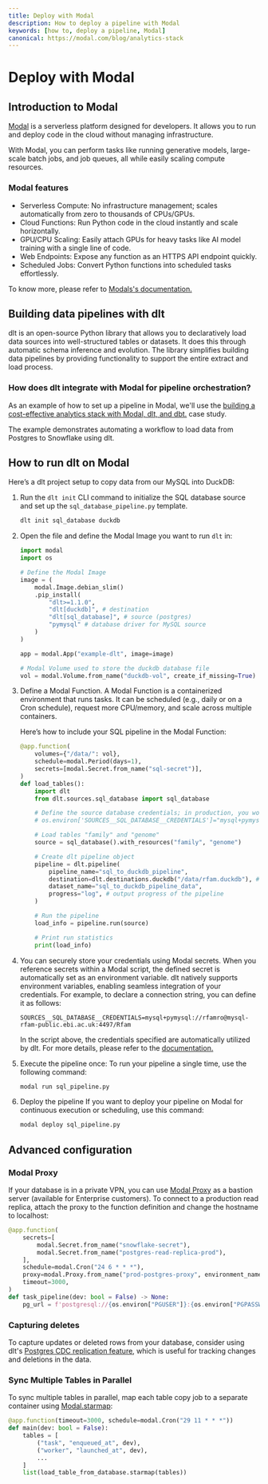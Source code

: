 ```yaml
---
title: Deploy with Modal
description: How to deploy a pipeline with Modal
keywords: [how to, deploy a pipeline, Modal]
canonical: https://modal.com/blog/analytics-stack
---
```


# Deploy with Modal

## Introduction to Modal

[Modal](https://modal.com/) is a serverless platform designed for developers. It allows you to run and deploy code in the cloud without managing infrastructure.

With Modal, you can perform tasks like running generative models, large-scale batch jobs, and job queues, all while easily scaling compute resources.

### Modal features

- Serverless Compute: No infrastructure management; scales automatically from zero to thousands of CPUs/GPUs.
- Cloud Functions: Run Python code in the cloud instantly and scale horizontally.
- GPU/CPU Scaling: Easily attach GPUs for heavy tasks like AI model training with a single line of code.
- Web Endpoints: Expose any function as an HTTPS API endpoint quickly.
- Scheduled Jobs: Convert Python functions into scheduled tasks effortlessly.

To know more, please refer to [Modals's documentation.](https://modal.com/docs)

## Building data pipelines with dlt

dlt is an open-source Python library that allows you to declaratively load data sources into well-structured tables or datasets. It does this through automatic schema inference and evolution. The library simplifies building data pipelines by providing functionality to support the entire extract and load process.

### How does dlt integrate with Modal for pipeline orchestration?

As an example of how to set up a pipeline in Modal, we'll use the [building a cost-effective analytics stack with Modal, dlt, and dbt.](https://modal.com/blog/analytics-stack) case study.

The example demonstrates automating a workflow to load data from Postgres to Snowflake using dlt.

## How to run dlt on Modal

Here’s a dlt project setup to copy data from our MySQL into DuckDB:  

1. Run the `dlt init` CLI command to initialize the SQL database source and set up the `sql_database_pipeline.py` template.
   ```sh
   dlt init sql_database duckdb
   ```
2. Open the file and define the Modal Image you want to run `dlt` in:
   ```py
   import modal
   import os
   
   # Define the Modal Image
   image = (
       modal.Image.debian_slim()
       .pip_install(
           "dlt>=1.1.0",
           "dlt[duckdb]", # destination
           "dlt[sql_database]", # source (postgres)
           "pymysql" # database driver for MySQL source
       )
   )
   
   app = modal.App("example-dlt", image=image)

   # Modal Volume used to store the duckdb database file
   vol = modal.Volume.from_name("duckdb-vol", create_if_missing=True)
   ```

3. Define a Modal Function. A Modal Function is a containerized environment that runs tasks. 
   It can be scheduled (e.g., daily or on a Cron schedule), request more CPU/memory, and scale across
   multiple containers.
   
   Here’s how to include your SQL pipeline in the Modal Function:
   
   ```py
   @app.function(
       volumes={"/data/": vol},
       schedule=modal.Period(days=1),
       secrets=[modal.Secret.from_name("sql-secret")],
   )
   def load_tables():
       import dlt
       from dlt.sources.sql_database import sql_database
   
       # Define the source database credentials; in production, you would save this as a Modal Secret which can be referenced here as an environment variable
       # os.environ['SOURCES__SQL_DATABASE__CREDENTIALS']="mysql+pymysql://rfamro@mysql-rfam-public.ebi.ac.uk:4497/Rfam"
   
       # Load tables "family" and "genome"
       source = sql_database().with_resources("family", "genome")
   
       # Create dlt pipeline object
       pipeline = dlt.pipeline(
           pipeline_name="sql_to_duckdb_pipeline",
           destination=dlt.destinations.duckdb("/data/rfam.duckdb"), # write the duckdb database file to this file location,, which will get mounted to the Modal Volume
           dataset_name="sql_to_duckdb_pipeline_data",
           progress="log", # output progress of the pipeline
       )
   
       # Run the pipeline
       load_info = pipeline.run(source)
   
       # Print run statistics
       print(load_info)
   ```
   
4. You can securely store your credentials using Modal secrets. When you reference secrets within a Modal script, 
   the defined secret is automatically set as an environment variable. dlt natively supports environment variables, 
   enabling seamless integration of your credentials. For example, to declare a connection string, you can define it as follows:
   ```text
   SOURCES__SQL_DATABASE__CREDENTIALS=mysql+pymysql://rfamro@mysql-rfam-public.ebi.ac.uk:4497/Rfam
   ```
   In the script above, the credentials specified are automatically utilized by dlt. 
   For more details, please refer to the [documentation.](../../general-usage/credentials/setup#environment-variables)
   
4. Execute the pipeline once:
   To run your pipeline a single time, use the following command:
   ```sh
   modal run sql_pipeline.py
   ```

5. Deploy the pipeline 
   If you want to deploy your pipeline on Modal for continuous execution or scheduling, use this command:   
   ```sh
   modal deploy sql_pipeline.py
   ```

## Advanced configuration
### Modal Proxy

If your database is in a private VPN, you can use [Modal Proxy](https://modal.com/docs/reference/modal.Proxy) as a bastion server (available for Enterprise customers). 
To connect to a production read replica, attach the proxy to the function definition and change the hostname to localhost:
```py
@app.function(
    secrets=[
        modal.Secret.from_name("snowflake-secret"),
        modal.Secret.from_name("postgres-read-replica-prod"),
    ],
    schedule=modal.Cron("24 6 * * *"),
    proxy=modal.Proxy.from_name("prod-postgres-proxy", environment_name="main"),
    timeout=3000,
)
def task_pipeline(dev: bool = False) -> None:
    pg_url = f'postgresql://{os.environ["PGUSER"]}:{os.environ["PGPASSWORD"]}@localhost:{os.environ["PGPORT"]}/{os.environ["PGDATABASE"]}'
```

### Capturing deletes
To capture updates or deleted rows from your database, consider using dlt's [Postgres CDC replication feature](../../dlt-ecosystem/verified-sources/pg_replication), which is
 useful for tracking changes and deletions in the data.

### Sync Multiple Tables in Parallel
To sync multiple tables in parallel, map each table copy job to a separate container using [Modal.starmap](https://modal.com/docs/reference/modal.Function#starmap):

```py
@app.function(timeout=3000, schedule=modal.Cron("29 11 * * *"))
def main(dev: bool = False):
    tables = [
        ("task", "enqueued_at", dev),
        ("worker", "launched_at", dev),
        ...
    ]
    list(load_table_from_database.starmap(tables))
```